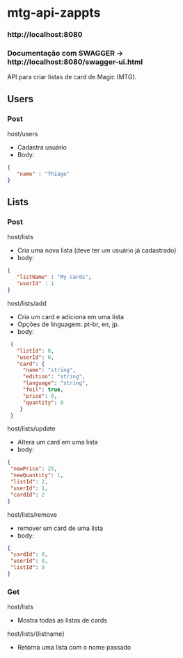 # mtg-api-zappts

### http://localhost:8080

###  Documentação com SWAGGER -> http://localhost:8080/swagger-ui.html

API para criar listas de card de Magic (MTG).


## Users

 ### Post
 host/users
 * Cadastra usuário
 * Body:
 ``` json
 {
    "name" : "Thiago"
 }
 ```
## Lists

 ### Post
 host/lists
 * Cria uma nova lista (deve ter um usuário já cadastrado)
 * body:
 ``` json
 {
    "listName" : "My cards",
    "userId" : 1
 }
 ```
 host/lists/add
 * Cria um card e adiciona em uma lista
 * Opções de linguagem: pt-br, en, jp.
 * body:
 ```json
  {
    "listId": 0,
    "userId": 0,
    "card": {
      "name": "string",
      "edition": "string",
      "language": "string",
      "foil": true,
      "price": 0,
      "quantity": 0
     }
  }
 ```
 host/lists/update
 * Altera um card em uma lista
 * body:
 ```json
 {
  "newPrice": 25,
  "newQuantity": 1,
  "listId": 2,
  "userId": 1,
  "cardId": 2
}
 ```
 host/lists/remove
 * remover um card de uma lista
 * body:
 ```json
 {
  "cardId": 0,
  "userId": 0,
  "listId": 0
 }
 ```
 ### Get
 host/lists
 * Mostra todas as listas de cards
 
 host/lists/{listname}
 * Retorna uma lista com o nome passado
 

